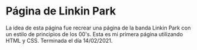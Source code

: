 # Página de Linkin Park

La idea de esta página fue recrear una página de la banda Linkin Park con un estilo de principios de los 00's.
Esta es mi primera página utilizando HTML y CSS. Terminada el día 14/02/2021.
